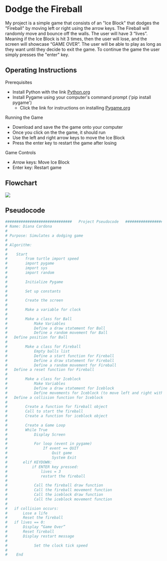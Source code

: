
# Dodge the Fireball

My project is a simple game that consists of an "Ice Block" that dodges the "Fireball" by moving left or right using the arrow keys. The Fireball will randomly move and bounce off the walls. The user will have 3 “lives”. Meaning if the Ice Block is hit 3 times, then the user will lose, and the screen will showcase “GAME OVER”. The user will be able to play as long as they want until they decide to exit the game. To continue the game the user simply presses the "enter" key.
## Operating Instructions
Prerequisites
- Install Python with the link
    [Python.org](https://www.python.org/downloads/)
- Install Pygame using your computer's command prompt ('pip install pygame')
    - Click the link for instructions on installing
        [Pygame.org](https://linktodocumentation)

Running the Game
- Download and save the the game onto your computer
- Once you click on the the game, it should run
- Use the left and right arrow keys to move the Ice Block
- Press the enter key to restart the game after losing

Game Controls
- Arrow keys: Move Ice Block
- Enter key: Restart game

## Flowchart

![](https://imgur.com/cnjpYpO.png)


## Pseudocode

```python
##############################   Project Pseudocode   #################################
# Name: Diana Cardona
#
# Purpose: Simulates a dodging game
#
# Algorithm:
#
#    Start
#        from turtle import speed
#        import pygame
#        import sys
#        import random
#
#        Initialize Pygame
#
#        Set up constants
# 
#        Create the screen
#
#        Make a variable for clock
#
#        Make a class for Ball
#            Make Variables
#            Define a draw statement for Ball
#            Define a random movement for Ball
#	Define position for Ball
#
#        Make a class for Fireball
#            Empty balls list
#            Define a start function for Fireball
#            Define a draw statement for Fireball
#            Define a random movement for Fireball
#	Define a reset function for Fireball
#            
#        Make a class for Iceblock
#            Make Variables
#            Define a draw statement for Iceblock
#            Define movements for Iceblock (to move left and right with arrow keys)
#	Define a collision function for Iceblock
#
#        Create a function for fireball object
#        Call to start the fireball
#        Create a function for iceblock object
#
#        Create a Game Loop
#        While True
#            Display Screen
#
#            For loop (event in pygame)
#                If event == QUIT
#                    Quit game
#                    System Exit
#	    elif KEYDOWN:
#	        if ENTER key pressed:
#	            lives = 3
#	            restart the fireball
#
#            Call the fireball draw function
#            Call the fireball movement function
#            Call the iceblock draw function
#            Call the iceblock movement function
#	
#	if collision occurs:
#	    Lose a life
#	    Reset the fireball
#	if lives == 0:
#	    Display “Game Over”
#	    Reset fireball
#	    Display restart message
#
#            Set the clock tick speed
#
#    End
